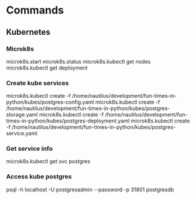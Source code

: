 # Commands

## Kubernetes

### Microk8s
microk8s.start
microk8s.status
microk8s.kubectl get nodes
microk8s.kubectl get deployment

### Create kube services
microk8s.kubectl create -f /home/nautilus/development/fun-times-in-python/kubes/postgres-config.yaml
microk8s.kubectl create -f /home/nautilus/development/fun-times-in-python/kubes/postgres-storage.yaml
microk8s.kubectl create -f /home/nautilus/development/fun-times-in-python/kubes/postgres-deployment.yaml
microk8s.kubectl create -f /home/nautilus/development/fun-times-in-python/kubes/postgres-service.yaml

### Get service info
microk8s.kubectl get svc postgres

### Access kube postgres
psql -h localhost -U postgresadmin --password -p 31801 postgresdb
